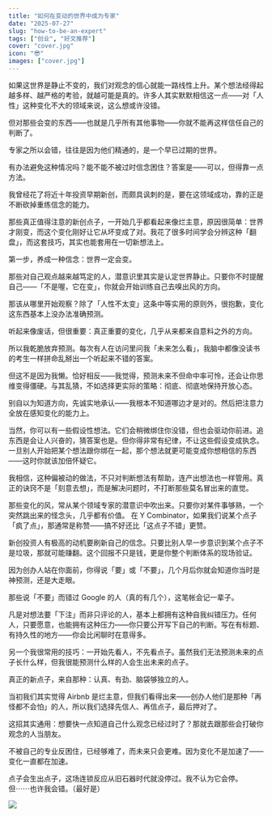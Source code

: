 ```yaml
---
title: "如何在变动的世界中成为专家"
date: "2025-07-27"
slug: "how-to-be-an-expert"
tags: ["创业", "好文推荐"]
cover: "cover.jpg"
icon: "😎"
images: ["cover.jpg"]
---
```

如果这世界是静止不变的，我们对观念的信心就能一路线性上升。某个想法经得起越多样、越严格的考验，就越可能是真的。许多人其实默默相信这一点——对「人性」这种变化不大的领域来说，这么想或许没错。



但对那些会变的东西——也就是几乎所有其他事物——你就不能再这样信任自己的判断了。



专家之所以会错，往往是因为他们精通的，是一个早已过期的世界。



有办法避免这种情况吗？能不能不被过时信念困住？答案是——可以，但得靠一点方法。



我曾经花了将近十年投资早期新创，而颇具讽刺的是，要在这领域成功，靠的正是不断砍掉重练信念的能力。



那些真正值得注意的新创点子，一开始几乎都看起来像烂主意，原因很简单：世界才刚变，而这个变化刚好让它从坏变成了对。我花了很多时间学会分辨这种「翻盘」，而这套技巧，其实也能套用在一切新想法上。



第一步，养成一种信念：世界一定会变。



那些对自己观点越来越笃定的人，潜意识里其实是认定世界静止。只要你不时提醒自己——「不是喔，它在变」，你就会开始训练自己去嗅出风的方向。



那该从哪里开始观察？除了「人性不太变」这条中等实用的原则外，很抱歉，变化这东西基本上没办法准确预测。



听起来像废话，但很重要：真正重要的变化，几乎从来都来自意料之外的方向。



所以我乾脆放弃预测。每次有人在访问里问我「未来怎么看」，我脑中都像没读书的考生一样拼命乱掰出一个听起来不错的答案。



但这不是因为我懒。恰好相反——我觉得，预测未来不但命中率可怜，还会让你思维变得僵硬。与其乱猜，不如选择更实际的策略：彻底、彻底地保持开放心态。



别自以为知道方向，先诚实地承认——我根本不知道哪边才是对的。然后把注意力全放在感知变化的能力上。



当然，你可以有一些假设性想法。它们会稍微绑住你没错，但也会驱动你前进。追东西是会让人兴奋的，猜答案也是。但你得非常有纪律，不让这些假设变成执念。
一旦别人开始把某个想法跟你绑在一起，那个想法就更可能变成你想相信的东西——这时你就该加倍怀疑它。



我相信，这种偏被动的做法，不只对判断想法有帮助，连产出想法也一样管用。真正的诀窍不是「刻意去想」，而是解决问题时，不打断那些莫名冒出来的直觉。



那些变化的风，常从某个领域专家的潜意识中吹出来。只要你对某件事够熟，一个突然跳出来的怪念头，几乎都有价值。
在 Y Combinator，如果我们说某个点子「疯了点」，那通常是称赞——搞不好还比「这点子不错」更赞。



新创投资人有极高的动机要刷新自己的信念。只要比别人早一步意识到某个点子不是垃圾，那就可能赚翻。这个回报不只是钱，更是你整个判断体系的现场验证。



因为创办人站在你面前，你得说「要」或「不要」，几个月后你就会知道你当时是神预测，还是大走眼。



那些说「不要」而错过 Google 的人（真的有几个），这笔帐会记一辈子。



凡是对想法要「下注」而非只评论的人，基本上都拥有这种自我纠错压力。任何人，只要愿意，也能拥有这种压力——你只要公开写下自己的判断。写在有标题、有持久性的地方——你会比闲聊时在意得多。



另一个我很常用的技巧：一开始先看人，不先看点子。虽然我们无法预测未来的点子长什么样，但我很能预测什么样的人会生出未来的点子。



真正的新点子，来自那种：认真、有劲、脑袋够独立的人。



当初我们其实觉得 Airbnb 是烂主意，但我们看得出来——创办人他们是那种「再怪都不会怕」的人，所以我们选择先信人、再信点子，最后押对了。



这招其实通用：想要快一点知道自己什么观念已经过时了？那就去跟那些会打破你观念的人当朋友。



不被自己的专业反困住，已经够难了，而未来只会更难。因为变化不是加速了——变化一直都在加速。



点子会生出点子，这场连锁反应从旧石器时代就没停过。我不认为它会停。
但⋯⋯也许我会错。（最好是）




![](https://prod-files-secure.s3.us-west-2.amazonaws.com/112d0858-5090-4d34-a606-b75eb8d65fd2/46476355-9cf3-4e99-9b7a-3531bc426380/1000202064.png?X-Amz-Algorithm=AWS4-HMAC-SHA256&X-Amz-Content-Sha256=UNSIGNED-PAYLOAD&X-Amz-Credential=ASIAZI2LB466SBFI7VWB%2F20250904%2Fus-west-2%2Fs3%2Faws4_request&X-Amz-Date=20250904T101326Z&X-Amz-Expires=3600&X-Amz-Security-Token=IQoJb3JpZ2luX2VjEPH%2F%2F%2F%2F%2F%2F%2F%2F%2F%2FwEaCXVzLXdlc3QtMiJIMEYCIQDQLvZVVDbqm2PnMRBs4Kt5i8nVn1i79UdSg%2BHmqYtdUgIhAMzfh6cXinLN7WIUVnioLEVfCmRUvn946Y7iyu4JVaqIKv8DCFoQABoMNjM3NDIzMTgzODA1IgwQKUPdUVs7rEHlUtcq3AOLnpTi9k9crojtacEf0fWFD4oFCcgdfELzhj9qj2Gk3qOHHqbeOveq9MKXBqKDiHtlvwShJEaQ57BXpd3JrXNbi3tBpbTXLawcI3vJLPCN72TRpbLbHKaWV%2B5s2Ufx7fOTkkVqB0B3GFegX2wARedglYHg6HDnjULuYSQcPQMug1elnDHGhhA3SXBZIRuKCNEm2qTtHjQ%2F8yxhFVxcacLiyEB0jU%2FywCb3%2BOfOU2euMt6VyV3Oe3m4SklMAYuV%2BZrbXY8k%2BwBbaWSDBONx3IcG6JGDAkZJNf4PgOg0GA%2FBIDTgFzeLaGPUqOnBo1CZ%2BqFpRXOaVJ0XAEEbLxOuRjq1aaqOfz9MmiepzzuQbj6CJfsP2vcyMHhGyGNuPg%2Bcycf%2Fk0Rz30nFhyGWU01yDMwoZj7WaejwYul6y7EcdFUu09HdBYHfz%2BMLFuEeiMG7rOU22TA9fy2t6CFYpN8JLSRYMIWq6bVHmJvMJLn5nfJZPhBd7ZIdw451SLmK519U%2Fedq8yuetsCp80E3WCAtVqu0myAc4Mk55Ysz38EQcCxbMedcKoVa8snqLq6ATeAWzVZagQgw158A9%2FqEBidwHMaE8M3dCsS5MPghZ9NqKWaSmdpKRVWNFcHYseE1%2FTD%2FpuXFBjqkARJBwDRmVaZtWu4GJRm0mgFk%2BAJKg%2FgjE2FquWk%2FIPzEutEyDmYPot11OX1DUfqfLnXIrbbupWH9PDQ%2FAQLf4rb9aMQWqrbV%2FItuthFW%2F1Q%2BthThhqXkby53xE5CkspMbEX4bxTKG6rYsb9Sq7CscGj0ssewy2rlywE1fM%2Bi5%2BvSSKr4ApRRsIKO1Tw0ysBHUbMJ9gHXBxGqG7JWv7KIibAzTkWs&X-Amz-Signature=184764dd934b6e756d08a9149ab2ac1ce1d98dc79c9e801b13657f9b76c4bec8&X-Amz-SignedHeaders=host&x-amz-checksum-mode=ENABLED&x-id=GetObject)

